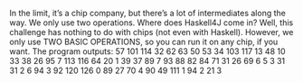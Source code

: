 In the limit, it’s a chip company, but there’s a lot of intermediates along the way. We only use two operations. Where does Haskell4J come in?
Well, this challenge has nothing to do with chips (not even with Haskell). However, we only use TWO BASIC OPERATIONS, so you can run it on any chip, if you want.
The program outputs: 57 101 114 32 62 63 50 53 34 103 117 13 48 10 33 38 26 95 7 113 116 64 20 1 39 37 89 7 93 88 82 84 71 31 26 69 6 5 3 31 31 2 6 94 3 92 120 126 0 89 27 70 4 90 49 111 1 94 2 21 3
